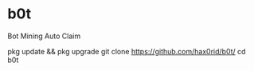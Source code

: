 # b0t
Bot Mining Auto Claim

pkg update && pkg upgrade
git clone https://github.com/hax0rid/b0t/
cd b0t
